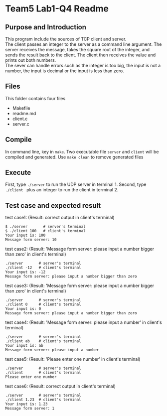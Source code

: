 # Team5 Lab1-Q4 Readme

## Purpose and Introduction
This program include the sources of TCP client and server.  
The client passes an integer to the server as a command line argument.  The server receives the message, takes the square root of the integer, and sends the result back to the client. The client then receives the value and prints out both numbers.  
The sever can handle errors such as the integer is too big, the input is not a number, the input is decimal or the input is less than zero.

## Files
This folder contains four files
* Makefile
* readme.md
* client.c
* server.c

## Compile
In command line, key in `make`.  Two executable file `server` and `client` will be compiled and generated.
Use `make clean` to remove generated files

## Execute
First, type `./server` to run the UDP server in terminal 1.
Second, type `./client ` plus an integer to run the client in terminal 2.

## Test case and expected result
test case1: (Result: correct output in client's terminal)
```
$ ./server       # server's terminal
$ ./client 100   # client's terminal
Your input is: 100
Message form server: 10
```

test case2: (Result: 'Message form server: please input a number bigger than zero' in client's terminal)
```
./server       # server's terminal
./client -12   # client's terminal
Your input is: -12
Message form server: please input a number bigger than zero
```

test case3: (Result: 'Message form server: please input a number bigger than zero' in client's terminal)
```
./server       # server's terminal
./client 0     # client's terminal
Your input is: 0
Message form server: please input a number bigger than zero
```

test case4: (Result: 'Message form server: please input a number' in client's terminal)
```
./server       # server's terminal
./client ab    # client's terminal
Your input is: ab
Message form server: please input a number
```

test case5: (Result: 'Please enter one number' in client's terminal)
```
./server       # server's terminal
./client       # client's terminal
Please enter one number
```

test case6: (Result: correct output in client's terminal)
```
./server       # server's terminal
./client 1.23  # client's terminal
Your input is: 1.23
Message form server: 1
```
